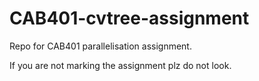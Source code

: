 # CAB401-cvtree-assignment
Repo for CAB401 parallelisation assignment.

If you are not marking the assignment plz do not look. 

